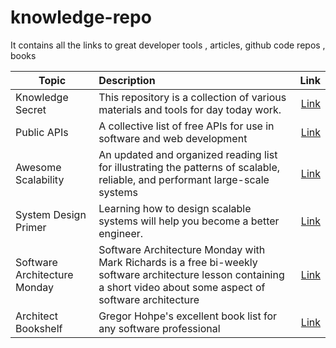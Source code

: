 # knowledge-repo
It contains all the links to great developer tools , articles, github code repos , books 



| Topic        | Description           | Link  |
| ------------- |:-------------| -----:|
| Knowledge Secret     | This repository is a collection of various materials and tools for day today work. | [Link](https://github.com/trimstray/the-book-of-secret-knowledge) |
| Public APIs |A collective list of free APIs for use in software and web development|[Link](https://github.com/public-apis/public-apis)
|Awesome Scalability|An updated and organized reading list for illustrating the patterns of scalable, reliable, and performant large-scale systems|[Link](https://github.com/binhnguyennus/awesome-scalability)|
|System Design Primer|Learning how to design scalable systems will help you become a better engineer.|[Link](https://github.com/donnemartin/system-design-primer)|
|Software Architecture Monday|Software Architecture Monday with Mark Richards is a free bi-weekly software architecture lesson containing a short video about some aspect of software architecture|[Link](https://www.developertoarchitect.com/lessons/)|
|Architect Bookshelf|Gregor Hohpe's excellent book list for any software professional|[Link](https://architectelevator.com/architecture/architect-bookshelf/)
